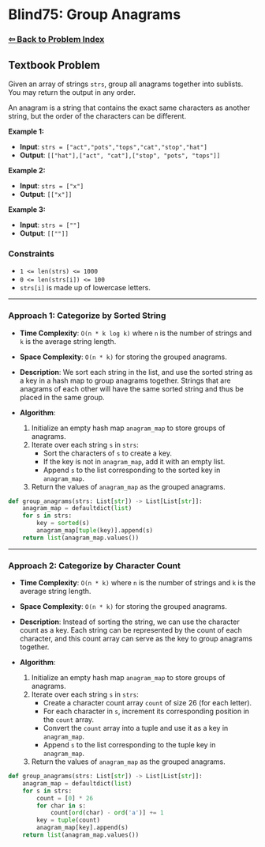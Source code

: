 # Blind75: Group Anagrams

### [⇦ Back to Problem Index](../../index.md)

## Textbook Problem

Given an array of strings `strs`, group all anagrams together into sublists. You may return the output in any order.

An anagram is a string that contains the exact same characters as another string, but the order of the characters can be different.

**Example 1:**

-   **Input**: `strs = ["act","pots","tops","cat","stop","hat"]`
-   **Output**: `[["hat"],["act", "cat"],["stop", "pots", "tops"]]`

**Example 2:**

-   **Input**: `strs = ["x"]`
-   **Output**: `[["x"]]`

**Example 3:**

-   **Input**: `strs = [""]`
-   **Output**: `[[""]]`

### Constraints

-   `1 <= len(strs) <= 1000`
-   `0 <= len(strs[i]) <= 100`
-   `strs[i]` is made up of lowercase letters.

---

### Approach 1: Categorize by Sorted String

-   **Time Complexity**: `O(n * k log k)` where `n` is the number of strings and `k` is the average string length.
-   **Space Complexity**: `O(n * k)` for storing the grouped anagrams.
-   **Description**: We sort each string in the list, and use the sorted string as a key in a hash map to group anagrams together. Strings that are anagrams of each other will have the same sorted string and thus be placed in the same group.
-   **Algorithm**:

    1. Initialize an empty hash map `anagram_map` to store groups of anagrams.
    2. Iterate over each string `s` in `strs`:
        - Sort the characters of `s` to create a key.
        - If the key is not in `anagram_map`, add it with an empty list.
        - Append `s` to the list corresponding to the sorted key in `anagram_map`.
    3. Return the values of `anagram_map` as the grouped anagrams.

```python
def group_anagrams(strs: List[str]) -> List[List[str]]:
    anagram_map = defaultdict(list)
    for s in strs:
        key = sorted(s)
        anagram_map[tuple(key)].append(s)
    return list(anagram_map.values())
```

---

### Approach 2: Categorize by Character Count

-   **Time Complexity**: `O(n * k)` where `n` is the number of strings and `k` is the average string length.
-   **Space Complexity**: `O(n * k)` for storing the grouped anagrams.
-   **Description**: Instead of sorting the string, we can use the character count as a key. Each string can be represented by the count of each character, and this count array can serve as the key to group anagrams together.
-   **Algorithm**:

    1. Initialize an empty hash map `anagram_map` to store groups of anagrams.
    2. Iterate over each string `s` in `strs`:
        - Create a character count array `count` of size 26 (for each letter).
        - For each character in `s`, increment its corresponding position in the `count` array.
        - Convert the `count` array into a tuple and use it as a key in `anagram_map`.
        - Append `s` to the list corresponding to the tuple key in `anagram_map`.
    3. Return the values of `anagram_map` as the grouped anagrams.

```python
def group_anagrams(strs: List[str]) -> List[List[str]]:
    anagram_map = defaultdict(list)
    for s in strs:
        count = [0] * 26
        for char in s:
            count[ord(char) - ord('a')] += 1
        key = tuple(count)
        anagram_map[key].append(s)
    return list(anagram_map.values())
```
